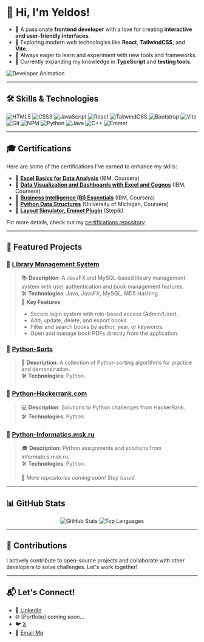 # 👋 Hi, I'm Yeldos!

- 🌟 A passionate **frontend developer** with a love for creating **interactive and user-friendly interfaces**.
- 🎯 Exploring modern web technologies like **React**, **TailwindCSS**, and **Vite**.
- 🚀 Always eager to learn and experiment with new tools and frameworks.
- 🌱 Currently expanding my knowledge in **TypeScript** and **testing tools**.

![Developer Animation](https://media.giphy.com/media/qgQUggAC3Pfv687qPC/giphy.gif)

---

## 🛠 Skills & Technologies
![HTML5](https://img.shields.io/badge/HTML5-E34F26?style=for-the-badge&logo=html5&logoColor=white)
![CSS3](https://img.shields.io/badge/CSS3-1572B6?style=for-the-badge&logo=css3&logoColor=white)
![JavaScript](https://img.shields.io/badge/JavaScript-F7DF1E?style=for-the-badge&logo=javascript&logoColor=black)
![React](https://img.shields.io/badge/React-61DAFB?style=for-the-badge&logo=react&logoColor=black)
![TailwindCSS](https://img.shields.io/badge/TailwindCSS-38B2AC?style=for-the-badge&logo=tailwindcss&logoColor=white)
![Bootstrap](https://img.shields.io/badge/Bootstrap-7952B3?style=for-the-badge&logo=bootstrap&logoColor=white)
![Vite](https://img.shields.io/badge/Vite-646CFF?style=for-the-badge&logo=vite&logoColor=white)
![Git](https://img.shields.io/badge/Git-F05032?style=for-the-badge&logo=git&logoColor=white)
![NPM](https://img.shields.io/badge/NPM-CB3837?style=for-the-badge&logo=npm&logoColor=white)
![Python](https://img.shields.io/badge/Python-3776AB?style=for-the-badge&logo=python&logoColor=white)
![Java](https://img.shields.io/badge/Java-007396?style=for-the-badge&logo=java&logoColor=white)
![C++](https://img.shields.io/badge/C++-00599C?style=for-the-badge&logo=c%2B%2B&logoColor=white)
![Emmet](https://img.shields.io/badge/Emmet-34A853?style=for-the-badge&logo=emmet&logoColor=white)

---

## 🎓 Certifications
Here are some of the certifications I've earned to enhance my skills:

- 📜 **[Excel Basics for Data Analysis](https://coursera.org/share/8638a34074f193888acaaad056b73449)** (IBM, Coursera)  
- 📜 **[Data Visualization and Dashboards with Excel and Cognos](https://coursera.org/share/0779821eed22c788b94b5c7ffcaa6b77)** (IBM, Coursera)  
- 📜 **[Business Intelligence (BI) Essentials](https://coursera.org/share/0fc8aaf7e8a23e5b8a7ec3255c07b689)** (IBM, Coursera)  
- 📜 **[Python Data Structures](https://coursera.org/share/f03267f6a83c204ffecc9a1eb6fc5711)** (University of Michigan, Coursera)  
- 📜 **[Layout Simulator, Emmet Plugin](https://stepik.org/cert/2714424)** (Stepik)  

For more details, check out my [certifications repository](https://github.com/Yeldos-IT/My-Certifications).

---

## 📌 Featured Projects
### 📂 [Library Management System](https://github.com/Yeldos-IT/Library-Management-System)
> 📚 **Description**: A JavaFX and MySQL-based library management system with user authentication and book management features.  
> 🛠 **Technologies**: Java, JavaFX, MySQL, MD5 Hashing.  
> 🌟 **Key Features**:  
> - Secure login system with role-based access (Admin/User).  
> - Add, update, delete, and export books.  
> - Filter and search books by author, year, or keywords.  
> - Open and manage book PDFs directly from the application.

### 📂 [Python-Sorts](https://github.com/Yeldos-IT/Python-Sorts.git)
> 🔄 **Description**: A collection of Python sorting algorithms for practice and demonstration.  
> 🛠 **Technologies**: Python.

### 📂 [Python-Hackerrank.com](https://github.com/Yeldos-IT/Python-Hackerrank.com.git)
> 💻 **Description**: Solutions to Python challenges from HackerRank.  
> 🛠 **Technologies**: Python.

### 📂 [Python-Informatics.msk.ru](https://github.com/Yeldos-IT/Python-Informatics.msk.ru.git)
> 🎓 **Description**: Python assignments and solutions from informatics.msk.ru.  
> 🛠 **Technologies**: Python.

> 🌟 *More repositories coming soon! Stay tuned.*

---

## 📊 GitHub Stats
<p align="center">
  <img src="https://github-readme-stats.vercel.app/api?username=Yeldos-IT&show_icons=true&theme=radical&cache_seconds=1800" alt="GitHub Stats" />
  <img src="https://github-readme-stats.vercel.app/api/top-langs/?username=Yeldos-IT&layout=compact&theme=radical&cache_seconds=1800" alt="Top Languages" />
</p>

---

## 🤝 Contributions
I actively contribute to open-source projects and collaborate with other developers to solve challenges. Let's work together!

---

## 📬 Let's Connect!
- 💼 [LinkedIn](https://linkedin.com/in/yeldos-abildos)  
- 🌐 [Portfolio] coming soon...  
- 🐦 [X](https://x.com/yabildos)  
- 📧 [Email Me](mailto:yabildos@gmail.com)
